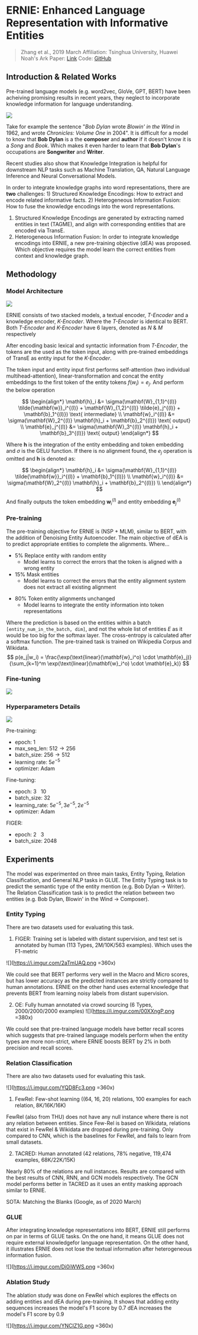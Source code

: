# ERNIE: Enhanced Language Representation with Informative Entities

> Zhang et al., 2019 March
> Affiliation: Tsinghua University, Huawei Noah's Ark
> Paper: [Link](https://arxiv.org/abs/1905.07129)
> Code: [GitHub](https://github.com/thunlp/ERNIE)

## Introduction & Related Works

Pre-trained language models (e.g. word2vec, GloVe, GPT, BERT) have been acheiving promising results in recent years, they neglect  to  incorporate  knowledge  information for language understanding.

![](https://i.imgur.com/AMB65UY.png)

Take for example the sentence "*Bob Dylan* wrote *Blowin' in the Wind* in 1962, and wrote *Chronicles: Volume One* in 2004". It is difficult for a model to know that **Bob Dylan** is a the **composer** and **author** if it doesn't know it is a *Song* and *Book*. Which makes it even harder to learn that **Bob Dylan**'s occupations are **Songwriter** and **Writer**.

Recent studies also show that Knowledge Integration is helpful for downstream NLP tasks such as Machine Translation, QA, Natural Language Inference and Neural Conversational Models.

In order to integrate knowledge graphs into word representations, there are **two** challenges: 1) Structured Knowledge Encodings: How to extract and encode related informative facts. 2) Heterogeneous Information Fusion: How to fuse the knowledge encodings into the word representations.

1) Structured Knowledge Encodings are generated by extracting named entities in text (TAGME), and align with corresponding entities that are encoded via TransE.
2) Heterogeneous Information Fusion: In order to integrate knowledge encodings into ERNIE, a new pre-training objective (dEA) was proposed. Which objective requires the model learn the correct entities from context and knowledge graph.

<p style="page-break-before: always">

## Methodology

### Model Architecture

![](https://i.imgur.com/McUS2Zf.png)

ERNIE consists of two stacked models, a textual encoder, *T-Encoder* and a knowledge encoder, *K-Encoder*. Where the *T-Encoder* is identical to BERT. Both *T-Encoder* and *K-Encoder* have 6 layers, denoted as $N$ & $M$ respectively

After encoding basic lexical and syntactic information from *T-Encoder*, the tokens are the used as the token input, along with pre-trained embeddings of TransE as entity input for the *K-Encoder*.

The token input and entity input first performs self-attention (two individual multihead-attention), linear-transformation and concat the entity embeddings to the first token of the entity tokens $f(w_i) = e_j$. And perform the below operation

$$
\begin{align*}
\mathbf{h}_i &= \sigma(\mathbf{W}_{1,1}^{(l)} \tilde{\mathbf{w}}_i^{(l)} + \mathbf{W}_{1,2}^{(l)} \tilde{e}_j^{(l)} + \mathbf{b}_1^{(l)}) \text{ intermediate} \\
\mathbf{w}_i^{(l)} &= \sigma(\mathbf{W}_2^{(l)} \mathbf{h}_i + \mathbf{b}_2^{(l)}) \text{ output} \\
\mathbf{e}_j^{(l)} &= \sigma(\mathbf{W}_3^{(l)} \mathbf{h}_i + \mathbf{b}_3^{(l)}) \text{ output}
\end{align*}
$$

Where $\mathbf{h}$ is the integration of the entity embedding and token embedding and $\sigma$ is the GELU function. If there is no alignment found, the $e_j$ operation is omitted and $\mathbf{h}$ is denoted as:

$$
\begin{align*}
\mathbf{h}_i &= \sigma(\mathbf{W}_{1,1}^{(l)} \tilde{\mathbf{w}}_i^{(l)} + \mathbf{b}_1^{(l)}) \\
\mathbf{w}_i^{(l)} &= \sigma(\mathbf{W}_2^{(l)} \mathbf{h}_i + \mathbf{b}_2^{(l)}) \\
\end{align*}
$$

And finally outputs the token embedding $\mathbf{w}_i^{(l)}$ and entity embedding $\mathbf{e}_j^{(l)}$

### Pre-training

The pre-training objective for ERNIE is (NSP + MLM), similar to BERT, with the addition of Denoising Entity Autoencoder. The main objective of dEA is to predict appropriate entities to complete the alignments. Where...

- 5% Replace entity with random entity
  - Model learns to correct the errors that the token is aligned with a wrong entity
- 15% Mask entities
  - Model learns to correct the errors that the entity alignment system does not extract all existing alignment

<p style="page-break-before: always">

- 80% Token entity alignments unchanged
  - Model learns to integrate the entity information into token representations

Where the prediction is based on the entities within a batch `[entity_num_in_the_batch, dim]`, and not the whole list of entities $E$ as it would be too big for the softmax layer.
The cross-entropy is calculated after a softmax function. The pre-trained task is trained on Wikipedia Corpus and Wikidata.
$$
p(e_j|w_i) = \frac{\exp(\text{linear}(\mathbf{w}_i^o) \cdot \mathbf{e}_j)}{\sum_{k=1}^m \exp(\text{linear}(\mathbf{w}_i^o) \cdot \mathbf{e}_k)}
$$

### Fine-tuning

![](https://i.imgur.com/GBaD49h.png)

### Hyperparameters Details

![](https://i.imgur.com/4Duqxyh.png)

Pre-training:

- epoch: $1$
- max_seq_len: $512 \to 256$
- batch_size: $256 \to 512$
- learning rate: $5e^{-5}$
- optimizer: Adam

Fine-tuning:

- epoch: $3 \text{ ~ } 10$
- batch_size: $32$
- learning_rate: $5e^{-5}, 3e^{-5}, 2e^{-5}$
- optimizer: Adam

FIGER:

- epoch: $2 \text{ ~ } 3$
- batch_size: $2048$


## Experiments

The model was experimented on three main tasks, Entity Typing, Relation Classification, and General NLP tasks in GLUE. The Entity Typing task is to predict the semantic type of the entity mention (e.g. Bob Dylan $\to$ Writer). The Relation Classification task is to predict the relation between two entities (e.g. Bob Dylan, Blowin' in the Wind $\to$ Composer).

### Entity Typing

There are two datasets used for evaluating this task. 
1) FIGER: Training set is labeled with distant supervision, and test set is annotated by human (113 Types, 2M/10K/563 examples). Which uses the F1-metric

![](https://i.imgur.com/2aTmUAQ.png =360x)

We could see that BERT performs very well in the Macro and Micro scores, but has lower accuracy as the predicted instances are strictly compared to human annotations. ERNIE on the other hand uses external knowledge that prevents BERT from learning noisy labels from distant supervision.

2) OE: Fully human annotated via crowd sourcing (6 Types, 2000/2000/2000 examples)
![](https://i.imgur.com/00XXngP.png =380x)

We could see that pre-trained language models have better recall scores which suggests that pre-trained language models perform when the entity types are more non-strict, where ERNIE boosts BERT by 2% in both precision and recall scores.

<p style="page-break-before: always">

### Relation Classification

There are also two datasets used for evaluating this task. 

![](https://i.imgur.com/YQD8Fc3.png =360x)

1) FewRel: Few-shot learning ((64, 16, 20) relations, 100 examples for each relation, 8K/16K/16K)

FewRel (also from THU) does not have any null instance where there is not any relation between entities. Since Few-Rel is based on Wikidata, relations that exist in FewRel & Wikidata are dropped during pre-training. Only compared to CNN, which is the baselines for FewRel, and fails to learn from small datasets.

2) TACRED: Human annotated (42 relations, 78% negative, 119,474 examples, 68K/22K/15K)

Nearly 80% of the relations are null instances. Results are compared with the best results of CNN, RNN, and GCN models respectively. The GCN model performs better in TACRED as it uses an entity masking approach similar to ERNIE.

SOTA: Matching the Blanks (Google, as of 2020 March)

### GLUE

After integrating knowledge representations into BERT, ERNIE still performs on par in terms of GLUE tasks. On the one  hand, it means GLUE does not require external knowledgefor language representation. On the other hand, it illustrates ERNIE does not lose the textual information after heterogeneous information fusion.

![](https://i.imgur.com/Di0iWWS.png =360x)

### Ablation Study

The ablation study was done on FewRel which explores the effects on adding entities and dEA during pre-training. It shows that adding entity sequences increases the model's F1 score by 0.7 dEA increases the model's F1 score by 0.9

![](https://i.imgur.com/YNCIZ1G.png =360x)
